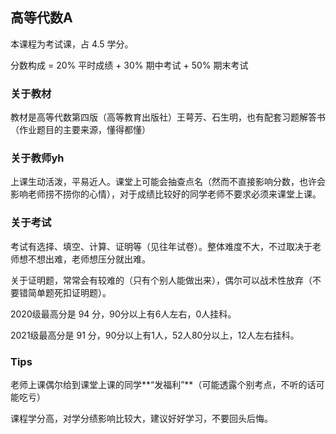 ## 高等代数A

本课程为考试课，占 4.5 学分。

分数构成 = 20% 平时成绩 + 30% 期中考试 + 50% 期末考试

### 关于教材

教材是高等代数第四版（高等教育出版社）王萼芳、石生明，也有配套习题解答书（作业题目的主要来源，懂得都懂）

### 关于教师yh

上课生动活泼，平易近人。课堂上可能会抽查点名（然而不直接影响分数，也许会影响老师捞不捞你的心情），对于成绩比较好的同学老师不要求必须来课堂上课。

### 关于考试

考试有选择、填空、计算、证明等（见往年试卷）。整体难度不大，不过取决于老师想不想出难，老师想压分就出难。

关于证明题，常常会有较难的（只有个别人能做出来），偶尔可以战术性放弃（不要错简单题死扣证明题）。

2020级最高分是 94 分，90分以上有6人左右，0人挂科。

2021级最高分是 91 分，90分以上有1人，52人80分以上，12人左右挂科。

### Tips

老师上课偶尔给到课堂上课的同学**“发福利”**（可能透露个别考点，不听的话可能吃亏）

课程学分高，对学分绩影响比较大，建议好好学习，不要回头后悔。